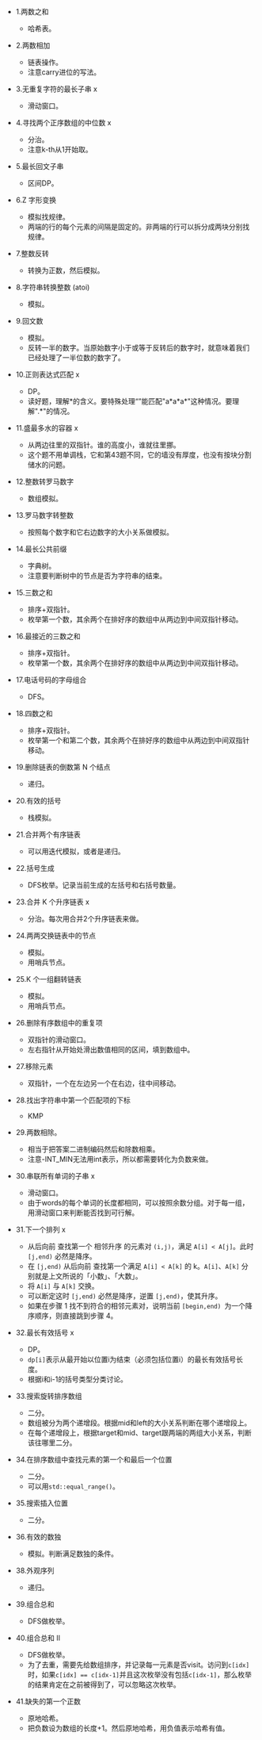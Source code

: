 - 1.两数之和 
    - 哈希表。
- 2.两数相加
    - 链表操作。
    - 注意carry进位的写法。
- 3.无重复字符的最长子串 x
    - 滑动窗口。
- 4.寻找两个正序数组的中位数 x
    - 分治。
    - 注意k-th从1开始取。
- 5.最长回文子串
    - 区间DP。
- 6.Z 字形变换
    - 模拟找规律。
    - 两端的行的每个元素的间隔是固定的。非两端的行可以拆分成两块分别找规律。
- 7.整数反转
    - 转换为正数，然后模拟。
- 8.字符串转换整数 (atoi)
    - 模拟。
- 9.回文数
    - 模拟。
    - 反转一半的数字。当原始数字小于或等于反转后的数字时，就意味着我们已经处理了一半位数的数字了。
- 10.正则表达式匹配 x
    - DP。
    - 读好题，理解\*的含义。要特殊处理“”能匹配"a\*a\*a\*"这种情况。要理解".\*"的情况。
- 11.盛最多水的容器 x
    - 从两边往里的双指针。谁的高度小，谁就往里挪。
    - 这个题不用单调栈，它和第43题不同，它的墙没有厚度，也没有按块分割储水的问题。
- 12.整数转罗马数字
    - 数组模拟。
- 13.罗马数字转整数
    - 按照每个数字和它右边数字的大小关系做模拟。
- 14.最长公共前缀
    - 字典树。
    - 注意要判断树中的节点是否为字符串的结束。
- 15.三数之和
    - 排序+双指针。
    - 枚举第一个数，其余两个在排好序的数组中从两边到中间双指针移动。
- 16.最接近的三数之和
    - 排序+双指针。
    - 枚举第一个数，其余两个在排好序的数组中从两边到中间双指针移动。
- 17.电话号码的字母组合
    - DFS。
- 18.四数之和
    - 排序+双指针。
    - 枚举第一个和第二个数，其余两个在排好序的数组中从两边到中间双指针移动。 
- 19.删除链表的倒数第 N 个结点
    - 递归。
- 20.有效的括号
    - 栈模拟。
- 21.合并两个有序链表
    - 可以用迭代模拟，或者是递归。
- 22.括号生成
    - DFS枚举。记录当前生成的左括号和右括号数量。
- 23.合并 K 个升序链表 x
    - 分治。每次用合并2个升序链表来做。
- 24.两两交换链表中的节点
    - 模拟。
    - 用哨兵节点。
- 25.K 个一组翻转链表
    - 模拟。
    - 用哨兵节点。
- 26.删除有序数组中的重复项
    - 双指针的滑动窗口。
    - 左右指针从开始处滑出数值相同的区间，填到数组中。
- 27.移除元素
    - 双指针，一个在左边另一个在右边，往中间移动。
- 28.找出字符串中第一个匹配项的下标
    - KMP
- 29.两数相除。
    - 相当于把答案二进制编码然后和除数相乘。
    - 注意-INT_MIN无法用int表示，所以都需要转化为负数来做。
- 30.串联所有单词的子串 x
    - 滑动窗口。
    - 由于words的每个单词的长度都相同，可以按照余数分组。对于每一组，用滑动窗口来判断能否找到可行解。
- 31.下一个排列 x
    - 从后向前 查找第一个 相邻升序 的元素对 `(i,j)`，满足 `A[i] < A[j]`。此时 `[j,end)` 必然是降序。
    - 在 `[j,end)` 从后向前 查找第一个满足 `A[i] < A[k]` 的 k。`A[i]`、`A[k]` 分别就是上文所说的「小数」、「大数」。
    - 将 `A[i]` 与 `A[k]` 交换。
    - 可以断定这时 `[j,end)` 必然是降序，逆置 `[j,end)`，使其升序。
    - 如果在步骤 1 找不到符合的相邻元素对，说明当前 `[begin,end) `为一个降序顺序，则直接跳到步骤 4。
- 32.最长有效括号 x
    - DP。
    - `dp[i]`表示从最开始以位置i为结束（必须包括位置i）的最长有效括号长度。
    - 根据i和i-1的括号类型分类讨论。
- 33.搜索旋转排序数组
    - 二分。
    - 数组被分为两个递增段。根据mid和left的大小关系判断在哪个递增段上。
    - 在每个递增段上，根据target和mid、target跟两端的两组大小关系，判断该往哪里二分。
- 34.在排序数组中查找元素的第一个和最后一个位置
    - 二分。
    - 可以用`std::equal_range()`。
- 35.搜索插入位置
    - 二分。
- 36.有效的数独
    - 模拟。判断满足数独的条件。

- 38.外观序列
    - 递归。
- 39.组合总和
    - DFS做枚举。
- 40.组合总和 II
    - DFS做枚举。
    - 为了去重，需要先给数组排序，并记录每一元素是否visit。访问到`c[idx]`时，如果`c[idx] == c[idx-1]`并且这次枚举没有包括`c[idx-1]`，那么枚举的结果肯定在之前被得到了，可以忽略这次枚举。
- 41.缺失的第一个正数
    - 原地哈希。
    - 把负数设为数组的长度+1。然后原地哈希，用负值表示哈希有值。
